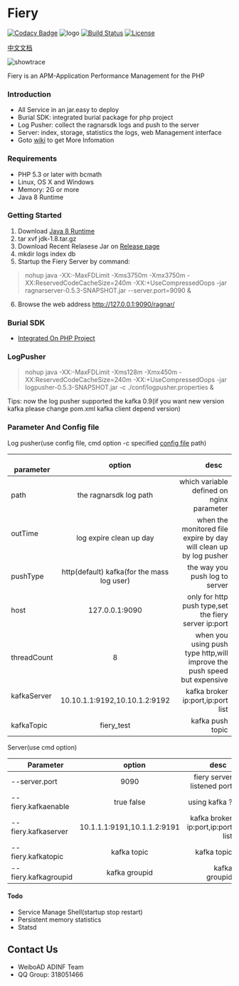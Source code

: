 Fiery
====== 
[![Codacy Badge](https://api.codacy.com/project/badge/Grade/44598eccff7c4eb58f6d66d1d51ff415)](https://www.codacy.com/app/xcl_rockman/fiery?utm_source=github.com&amp;utm_medium=referral&amp;utm_content=weiboad/fiery/&amp;utm_campaign=Badge_Grade)
![logo](https://img.shields.io/badge/status-alpha-red.svg)
[![Build Status](https://travis-ci.org/weiboad/fiery.png)](https://travis-ci.org/weiboad/fiery)
[![License](https://img.shields.io/badge/license-apache2-blue.svg)](LICENSE) 

[中文文档](./README_CN.md)
 
![showtrace](docs/imgs/showtrace.png)

 Fiery is an APM-Application Performance Management for the PHP

### Introduction
 * All Service in an jar.easy to deploy
 * Burial SDK: integrated burial package for php project
 * Log Pusher: collect the ragnarsdk logs and push to the server
 * Server: index, storage, statistics the logs, web Management interface
 * Goto [wiki](https://github.com/weiboad/fiery/wiki) to get More Infomation
 
### Requirements
 * PHP 5.3 or later with bcmath
 * Linux, OS X and Windows
 * Memory: 2G or more 
 * Java 8 Runtime

### Getting Started
 1. Download [Java 8 Runtime](http://www.oracle.com/technetwork/java/javase/downloads/jdk8-downloads-2133151.html)
 2. tar xvf jdk-1.8.tar.gz
 3. Download Recent Relasese Jar on [Release page](https://github.com/weiboad/fiery/releases)
 4. mkdir logs index db
 5. Startup the Fiery Server by command:

> nohup java -XX:-MaxFDLimit -Xms3750m -Xmx3750m -XX:ReservedCodeCacheSize=240m -XX:+UseCompressedOops -jar ragnarserver-0.5.3-SNAPSHOT.jar --server.port=9090 &

 6. Browse the web address http://127.0.0.1:9090/ragnar/

### Burial SDK
 * [Integrated On PHP Project](https://github.com/weiboad/fierysdk/blob/master/README.md)


### LogPusher


>  nohup java -XX:-MaxFDLimit -Xms128m -Xmx450m -XX:ReservedCodeCacheSize=240m -XX:+UseCompressedOops -jar logpusher-0.5.3-SNAPSHOT.jar  -c ./conf/logpusher.properties &

Tips: now the log pusher supported the kafka 0.9(if you want new version kafka please change pom.xml kafka client depend  version)

### Parameter And Config file
 Log pusher(use config file, cmd option -c specified [config file](./conf/logpusher.properties) path)

|     parameter   |      option   |   desc    |
| --------------- |:-------------:| ---------:|
|path            | the ragnarsdk log path | which variable defined on nginx parameter|
|outTime         | log expire clean up day| when the monitored file expire by day will clean up by log pusher |
|pushType       | http(default) kafka(for the mass log user)|the way you push log to server|
|host            | 127.0.0.1:9090 | only for http push type,set the fiery server ip:port|
|threadCount     | 8  |when you using push type http,will improve the push speed but expensive|
|kafkaServer    | 10.10.1.1:9192,10.10.1.2:9192| kafka broker ip:port,ip:port list|
|kafkaTopic    | fiery_test|kafka push topic|

Server(use cmd option)

|     Parameter   |      option   |   desc    |
| --------------- |:-------------:| ---------:|
|--server.port    | 9090| fiery server listened port|
|--fiery.kafkaenable|true false| using kafka ?|
|--fiery.kafkaserver|10.1.1.1:9191,10.1.1.2:9191|kafka broker ip:port,ip:port list|
|--fiery.kafkatopic|kafka topic|kafka topic|
|--fiery.kafkagroupid|kafka groupid|kafka groupid|

#### Todo
 * Service Manage Shell(startup stop restart)
 * Persistent memory statistics
 * Statsd


## Contact Us
 * WeiboAD ADINF Team
 * QQ Group: 318051466
 
